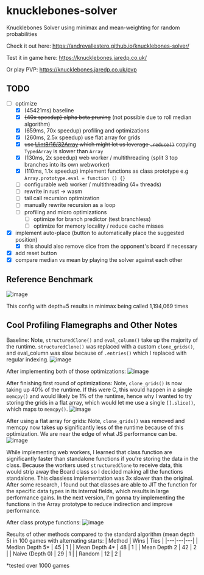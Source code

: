 # knucklebones-solver
Knucklebones Solver using minimax and mean-weighting for random probabilities

Check it out here: https://andrevallestero.github.io/knucklebones-solver/

Test it in game here: https://knucklebones.jaredp.co.uk/

Or play PVP: https://knucklebones.jaredp.co.uk/pvp

## TODO
- [ ] optimize
  - [x] (45421ms) baseline
  - [x] ~~{40x speedup} alpha beta pruning~~ (not possible due to roll median algorithm)
  - [x] (659ms, 70x speedup) profiling and optimizations 
  - [x] (260ms, 2.5x speedup) use flat array for grids
  - [x] ~~use [Uint8/16/32Array](https://developer.mozilla.org/en-US/docs/Web/JavaScript/Typed_arrays) which might let us leverage `.reduce()`~~ copying `TypedArray` is slower than `Array`
  - [x] (130ms, 2x speedup) web worker / multithreading (split 3 top branches into its own webworker)
  - [x] (110ms, 1.1x speedup) implement functions as class prototype e.g `Array.prototype.eval = function () {}`
  - [ ] configurable web worker / multithreading (4+ threads)
  - [ ] rewrite in rust -> wasm
  - [ ] tail call recursion optimization
  - [ ] manually rewrite recursion as a loop
  - [ ] profiling and micro optimizations
    - [ ] optimize for branch predictor (test branchless)
    - [ ] optimize for memory locality / reduce cache misses
- [x] implement auto-place (button to automatically place the suggested position)
  - [x] this should also remove dice from the opponent's board if necessary
- [x] add reset button
- [x] compare median vs mean by playing the solver against each other

## Reference Benchmark

![image](https://user-images.githubusercontent.com/39736205/199863284-35712a55-cf26-4e6b-b2d6-967e1b02b5c3.png)

This config with depth=5 results in minimax being called 1,194,069 times

## Cool Profiling Flamegraphs and Other Notes

Baseline: Note, `structuredClone()` and `eval_column()` take up the majority of the runtime. `structuredClone()` was replaced with a custom `clone_grids()`, and eval_column was slow because of `.entries()` which I replaced with regular indexing.
![image](https://user-images.githubusercontent.com/39736205/199864435-0aa6fb2b-db7b-4377-9e4d-13558d8f2fd5.png)

After implementing both of those optimizations:
![image](https://user-images.githubusercontent.com/39736205/199863882-f3516b19-e088-4215-bb9e-696c9ba5fbe6.png)

After finishing first round of optimizations: Note, `clone_grids()` is now taking up 40% of the runtime. If this were C, this would happen in a single `memcpy()` and would likely be 1% of the runtime, hence why I wanted to try storing the grids in a flat array, which would let me use a single `[].slice()`, which maps to `memcpy()`.
![image](https://user-images.githubusercontent.com/39736205/199864034-99848ba2-fd9b-4cbd-bf78-eda8b02043b6.png)

After using a flat array for grids: Note, `clone_grids()` was removed and memcpy now takes up significantly less of the runtime because of this optimization. We are near the edge of what JS performance can be.
![image](https://user-images.githubusercontent.com/39736205/200007470-b7b1c4ad-e7e7-4e9b-9e43-a62fa22823ee.png)

While implementing web workers, I learned that class function are significantly faster than standalone functions if you're storing the data in the class. Because the workers used `structuredClone` to receive data, this would strip away the Board class so I decided making all the functions standalone. This classless implementation was 3x slower than the original. After some research, I found out that classes are able to JIT the function for the specific data types in its internal fields, which results in large performance gains. In the next version, I'm gonna try implementing the functions in the Array prototype to reduce indirection and improve performance.

After class protype functions:
![image](https://user-images.githubusercontent.com/39736205/200122414-b13ef622-a3d9-46e8-a394-74fe1f8a8638.png)

Results of other methods compared to the standard algorithm (mean depth 5) in 100 games with alternating starts:
| Method | Wins | Ties |
|---|---|---|
| Median Depth 5* | 45 | 1 |
| Mean Depth 4* | 48 | 1 |
| Mean Depth 2 | 42 | 2 |
| Naive (Depth 0) | 29 | 1 |
| Random | 12 | 2 |

*tested over 1000 games
